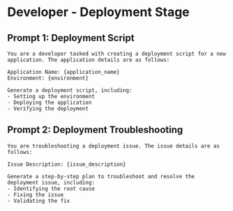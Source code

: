 # Developer - Deployment Stage

## Prompt 1: Deployment Script
```
You are a developer tasked with creating a deployment script for a new application. The application details are as follows:

Application Name: {application_name}
Environment: {environment}

Generate a deployment script, including:
- Setting up the environment
- Deploying the application
- Verifying the deployment
```

## Prompt 2: Deployment Troubleshooting
```
You are troubleshooting a deployment issue. The issue details are as follows:

Issue Description: {issue_description}

Generate a step-by-step plan to troubleshoot and resolve the deployment issue, including:
- Identifying the root cause
- Fixing the issue
- Validating the fix
```